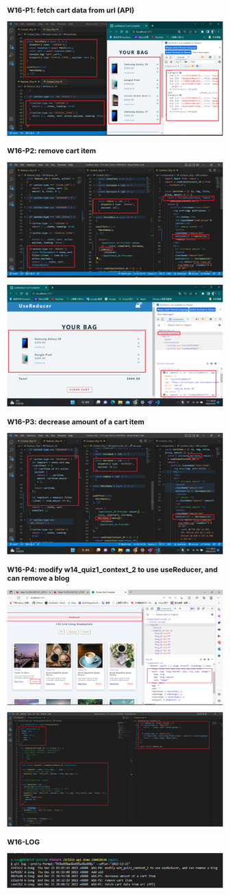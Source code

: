 ### W16-P1: fetch cart data from url (API)

![](w16-p1.png)

### W16-P2: remove cart item

![](w16-p2-1.png)

![](w16-p2-2.png)

### W16-P3: decrease amount of a cart item

![](w16-p3.png)

### W16-P4: modify w14_quiz1_context_2 to use useReducer, and can remove a blog
 
![](w16-p4-1.png)
 
![](w16-p4-2.png)

### W16-LOG
![](w16-log.png)